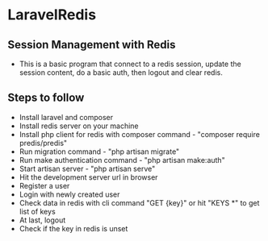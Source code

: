 # LaravelRedis

## Session Management with Redis
- This is a basic program that connect to a redis session, update the session content, do a basic auth, then logout and clear redis.

## Steps to follow
- Install laravel and composer
- Install redis server on your machine
- Install php client for redis with composer command - "composer require predis/predis"
- Run migration command - "php artisan migrate"
- Run make authentication command - "php artisan make:auth"
- Start artisan server - "php artisan serve"
- Hit the development server url in browser
- Register a user
- Login with newly created user
- Check data in redis with cli command "GET {key}" or hit "KEYS *" to get list of keys
- At last, logout
- Check if the key in redis is unset